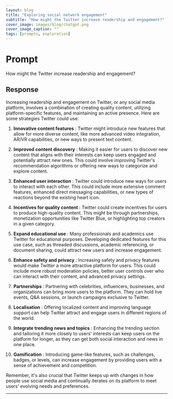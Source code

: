 ```yaml
---
layout: blog
title: "Exploring social network engagement"
subtitle: "How might the Twitter increase readership and engagement?"
cover_image: images/blog/chatgpt.png
cover_image_caption: ""
tags: [prompts, exploration]
---
```


# Prompt

How might the Twitter increase readership and engagement?

## Response

Increasing readership and engagement on Twitter, or any social media platform, involves a combination of creating quality content, utilizing platform-specific features, and maintaining an active presence. Here are some strategies Twitter could use:

1.  **Innovative content features** : Twitter might introduce new features that allow for more diverse content, like more advanced video integration, AR/VR capabilities, or new ways to present text content.


2.  **Improved content discovery** : Making it easier for users to discover new content that aligns with their interests can keep users engaged and potentially attract new ones. This could involve improving Twitter's recommendation algorithms or offering new ways to categorize and explore content.


3.  **Enhanced user interaction** : Twitter could introduce new ways for users to interact with each other. This could include more extensive comment features, enhanced direct messaging capabilities, or new types of reactions beyond the existing heart icon.


4.  **Incentives for quality content** : Twitter could create incentives for users to produce high-quality content. This might be through partnerships, monetization opportunities like Twitter Blue, or highlighting top creators in a given category.


5.  **Expand educational use** : Many professionals and academics use Twitter for educational purposes. Developing dedicated features for this use case, such as threaded discussions, academic referencing, or document sharing, could attract new users and increase engagement.


6.  **Enhance safety and privacy** : Increasing safety and privacy features would make Twitter a more attractive platform for users. This could include more robust moderation policies, better user controls over who can interact with their content, and advanced privacy settings.


7.  **Partnerships** : Partnering with celebrities, influencers, businesses, and organizations can bring more users to the platform. They can hold live events, Q&A sessions, or launch campaigns exclusive to Twitter.


8.  **Localisation** : Offering localized content and improving language support can help Twitter attract and engage users in different regions of the world.


9.  **Integrate trending news and topics** : Enhancing the trending section and tailoring it more closely to users' interests can keep users on the platform for longer, as they can get both social interaction and news in one place.


10.  **Gamification** : Introducing game-like features, such as challenges, badges, or levels, can increase engagement by providing users with a sense of achievement and competition.



Remember, it's also crucial that Twitter keeps up with changes in how people use social media and continually iterates on its platform to meet users' evolving needs and preferences.



---

